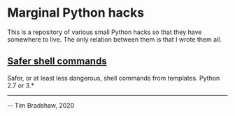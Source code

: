 # Marginal Python hacks
This is a repository of various small Python hacks so that they have
somewhere to live.  The only relation between them is that I wrote
them all.

## [Safer shell commands](safer-shell-commands/README.md)
Safer, or at least less dangerous, shell commands from templates.
Python 2.7 or 3.*

---

-- Tim Bradshaw, 2020
